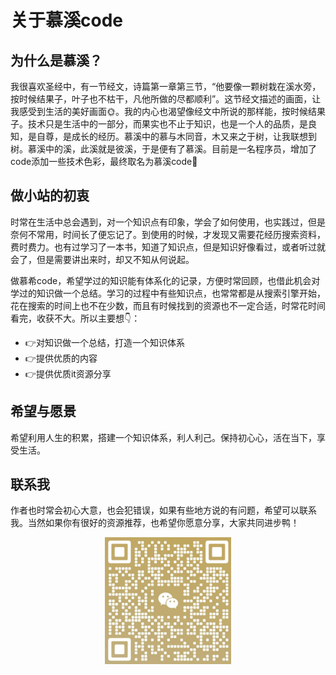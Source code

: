 # 关于慕溪code



## 为什么是慕溪？

我很喜欢圣经中，有一节经文，诗篇第一章第三节，“他要像一颗树栽在溪水旁，按时候结果子，叶子也不枯干，凡他所做的尽都顺利”。这节经文描述的画面，让我感受到生活的美好画面🌞。我的内心也渴望像经文中所说的那样能，按时候结果子。技术只是生活中的一部分，而果实也不止于知识，也是一个人的品质，是良知，是自尊，是成长的经历。慕溪中的慕与木同音，木又来之于树，让我联想到树。慕溪中的溪，此溪就是彼溪，于是便有了慕溪。目前是一名程序员，增加了code添加一些技术色彩，最终取名为慕溪code🥳

## 做小站的初衷

时常在生活中总会遇到，对一个知识点有印象，学会了如何使用，也实践过，但是奈何不常用，时间长了便忘记了。到使用的时候，才发现又需要花经历搜索资料，费时费力。也有过学习了一本书，知道了知识点，但是知识好像看过，或者听过就会了，但是需要讲出来时，却又不知从何说起。

做慕希code，希望学过的知识能有体系化的记录，方便时常回顾，也借此机会对学过的知识做一个总结。学习的过程中有些知识点，也常常都是从搜索引擎开始，花在搜索的时间上也不在少数，而且有时候找到的资源也不一定合适，时常花时间看完，收获不大。所以主要想👇：

- 👉对知识做一个总结，打造一个知识体系
- 👉提供优质的内容
- 👉提供优质it资源分享

## 希望与愿景

希望利用人生的积累，搭建一个知识体系，利人利己。保持初心心，活在当下，享受生活。

## 联系我

作者也时常会初心大意，也会犯错误，如果有些地方说的有问题，希望可以联系我。当然如果你有很好的资源推荐，也希望你愿意分享，大家共同进步鸭！

<center><img src="/README.assets/image-20230301215153246.png" alt="drawing" width="40%"/></center>


